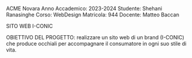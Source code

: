 ACME Novara
Anno Accademico: 2023-2024
Studente: Shehani Ranasinghe
Corso: WebDesign 
Matricola: 944 
Docente: Matteo Baccan

SITO WEB I-CONIC 

OBIETTIVO DEL PROGETTO: realizzare un sito web di un brand (I-CONIC) che produce occhiali per accompagnare il consumatore in ogni suo stile di vita. 
